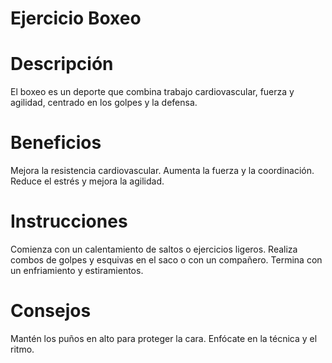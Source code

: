 # Ejercicio Boxeo

# Descripción
El boxeo es un deporte que combina trabajo cardiovascular, fuerza y agilidad, centrado en los golpes y la defensa.

# Beneficios
Mejora la resistencia cardiovascular.
Aumenta la fuerza y la coordinación.
Reduce el estrés y mejora la agilidad.

# Instrucciones
Comienza con un calentamiento de saltos o ejercicios ligeros.
Realiza combos de golpes y esquivas en el saco o con un compañero.
Termina con un enfriamiento y estiramientos.

# Consejos
Mantén los puños en alto para proteger la cara.
Enfócate en la técnica y el ritmo.
